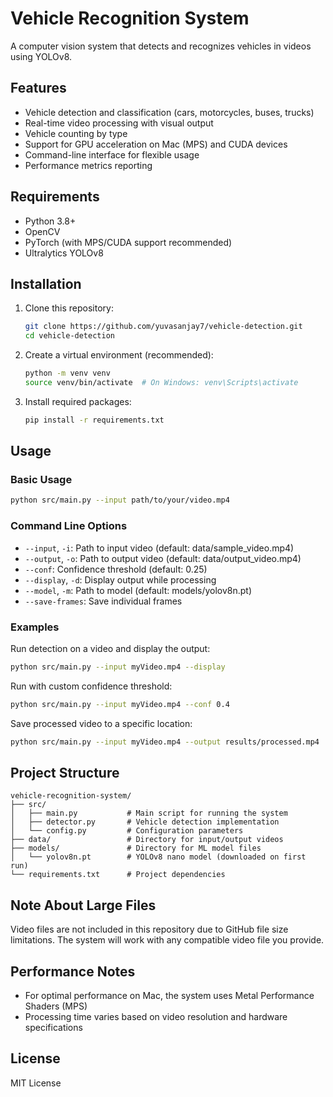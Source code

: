 # Vehicle Recognition System

A computer vision system that detects and recognizes vehicles in videos using YOLOv8.

## Features

- Vehicle detection and classification (cars, motorcycles, buses, trucks)
- Real-time video processing with visual output
- Vehicle counting by type
- Support for GPU acceleration on Mac (MPS) and CUDA devices
- Command-line interface for flexible usage
- Performance metrics reporting

## Requirements

- Python 3.8+
- OpenCV
- PyTorch (with MPS/CUDA support recommended)
- Ultralytics YOLOv8

## Installation

1. Clone this repository:

   ```bash
   git clone https://github.com/yuvasanjay7/vehicle-detection.git
   cd vehicle-detection
   ```

2. Create a virtual environment (recommended):

   ```bash
   python -m venv venv
   source venv/bin/activate  # On Windows: venv\Scripts\activate
   ```

3. Install required packages:
   ```bash
   pip install -r requirements.txt
   ```

## Usage

### Basic Usage

```bash
python src/main.py --input path/to/your/video.mp4
```

### Command Line Options

- `--input`, `-i`: Path to input video (default: data/sample_video.mp4)
- `--output`, `-o`: Path to output video (default: data/output_video.mp4)
- `--conf`: Confidence threshold (default: 0.25)
- `--display`, `-d`: Display output while processing
- `--model`, `-m`: Path to model (default: models/yolov8n.pt)
- `--save-frames`: Save individual frames

### Examples

Run detection on a video and display the output:

```bash
python src/main.py --input myVideo.mp4 --display
```

Run with custom confidence threshold:

```bash
python src/main.py --input myVideo.mp4 --conf 0.4
```

Save processed video to a specific location:

```bash
python src/main.py --input myVideo.mp4 --output results/processed.mp4
```

## Project Structure

```
vehicle-recognition-system/
├── src/
│   ├── main.py           # Main script for running the system
│   ├── detector.py       # Vehicle detection implementation
│   └── config.py         # Configuration parameters
├── data/                 # Directory for input/output videos
├── models/               # Directory for ML model files
│   └── yolov8n.pt        # YOLOv8 nano model (downloaded on first run)
└── requirements.txt      # Project dependencies
```

## Note About Large Files

Video files are not included in this repository due to GitHub file size limitations. The system will work with any compatible video file you provide.

## Performance Notes

- For optimal performance on Mac, the system uses Metal Performance Shaders (MPS)
- Processing time varies based on video resolution and hardware specifications

## License

MIT License
